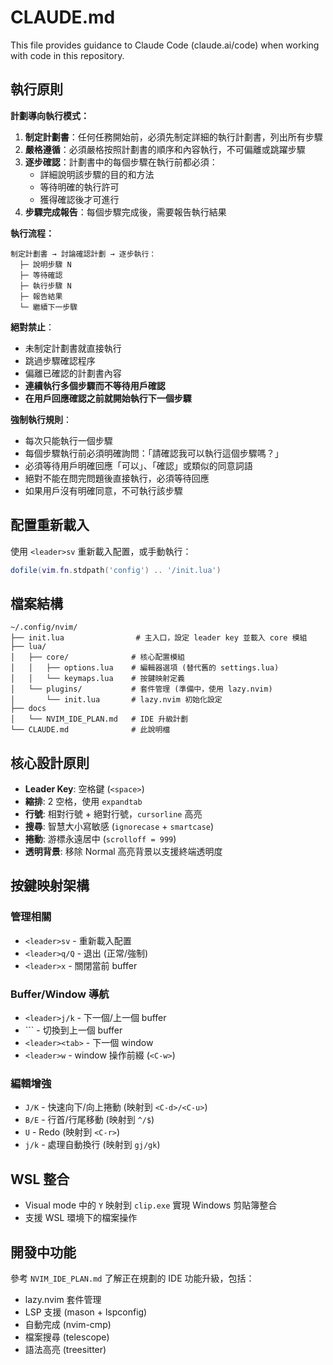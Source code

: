 # CLAUDE.md

This file provides guidance to Claude Code (claude.ai/code) when working with code in this repository.

## 執行原則

**計劃導向執行模式：**

1. **制定計劃書**：任何任務開始前，必須先制定詳細的執行計劃書，列出所有步驟
2. **嚴格遵循**：必須嚴格按照計劃書的順序和內容執行，不可偏離或跳躍步驟
3. **逐步確認**：計劃書中的每個步驟在執行前都必須：
   - 詳細說明該步驟的目的和方法
   - 等待明確的執行許可
   - 獲得確認後才可進行
4. **步驟完成報告**：每個步驟完成後，需要報告執行結果

**執行流程：**
```
制定計劃書 → 討論確認計劃 → 逐步執行：
  ├─ 說明步驟 N
  ├─ 等待確認
  ├─ 執行步驟 N
  ├─ 報告結果
  └─ 繼續下一步驟
```

**絕對禁止**：
- 未制定計劃書就直接執行
- 跳過步驟確認程序
- 偏離已確認的計劃書內容
- **連續執行多個步驟而不等待用戶確認**
- **在用戶回應確認之前就開始執行下一個步驟**

**強制執行規則**：
- 每次只能執行一個步驟
- 每個步驟執行前必須明確詢問：「請確認我可以執行這個步驟嗎？」
- 必須等待用戶明確回應「可以」、「確認」或類似的同意詞語
- 絕對不能在問完問題後直接執行，必須等待回應
- 如果用戶沒有明確同意，不可執行該步驟

## 配置重新載入

使用 `<leader>sv` 重新載入配置，或手動執行：
```lua
dofile(vim.fn.stdpath('config') .. '/init.lua')
```

## 檔案結構

```
~/.config/nvim/
├── init.lua                # 主入口，設定 leader key 並載入 core 模組
├── lua/
│   ├── core/              # 核心配置模組
│   │   ├── options.lua    # 編輯器選項 (替代舊的 settings.lua)
│   │   └── keymaps.lua    # 按鍵映射定義
│   └── plugins/           # 套件管理 (準備中，使用 lazy.nvim)
│       └── init.lua       # lazy.nvim 初始化設定
├── docs      
│   └── NVIM_IDE_PLAN.md   # IDE 升級計劃
└── CLAUDE.md              # 此說明檔
```

## 核心設計原則

- **Leader Key**: 空格鍵 (`<space>`)
- **縮排**: 2 空格，使用 `expandtab`
- **行號**: 相對行號 + 絕對行號，`cursorline` 高亮
- **搜尋**: 智慧大小寫敏感 (`ignorecase` + `smartcase`)
- **捲動**: 游標永遠居中 (`scrolloff = 999`)
- **透明背景**: 移除 Normal 高亮背景以支援終端透明度

## 按鍵映射架構

### 管理相關
- `<leader>sv` - 重新載入配置
- `<leader>q/Q` - 退出 (正常/強制)
- `<leader>x` - 關閉當前 buffer

### Buffer/Window 導航
- `<leader>j/k` - 下一個/上一個 buffer
- `<leader>\`` - 切換到上一個 buffer
- `<leader><tab>` - 下一個 window
- `<leader>w` - window 操作前綴 (`<C-w>`)

### 編輯增強
- `J/K` - 快速向下/向上捲動 (映射到 `<C-d>/<C-u>`)
- `B/E` - 行首/行尾移動 (映射到 `^/$`)
- `U` - Redo (映射到 `<C-r>`)
- `j/k` - 處理自動換行 (映射到 `gj/gk`)

## WSL 整合

- Visual mode 中的 `Y` 映射到 `clip.exe` 實現 Windows 剪貼簿整合
- 支援 WSL 環境下的檔案操作

## 開發中功能

參考 `NVIM_IDE_PLAN.md` 了解正在規劃的 IDE 功能升級，包括：
- lazy.nvim 套件管理
- LSP 支援 (mason + lspconfig)
- 自動完成 (nvim-cmp)
- 檔案搜尋 (telescope)
- 語法高亮 (treesitter)
